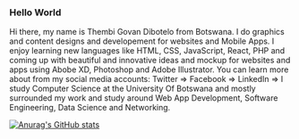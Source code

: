### Hello World
Hi there, my name is Thembi Govan Dibotelo from Botswana. I do graphics and content designs and developement for websites and Mobile Apps. I enjoy learning new languages like HTML, CSS, JavaScript, React, PHP and coming up with beautiful and innovative ideas and mockup for websites and apps using Abobe XD, Photoshop and Adobe Illustrator. You can learn more about from my social media accounts:
Twitter => 
Facebook => 
LinkedIn =>
I study Computer Science at the University Of Botswana and mostly surrounded my work and study around Web App Development, Software Engineering, Data Science and Networking.

[![Anurag's GitHub stats](https://github-readme-stats.vercel.app/api?username=GovanDBT)](https://github.com/anuraghazra/github-readme-stats)
